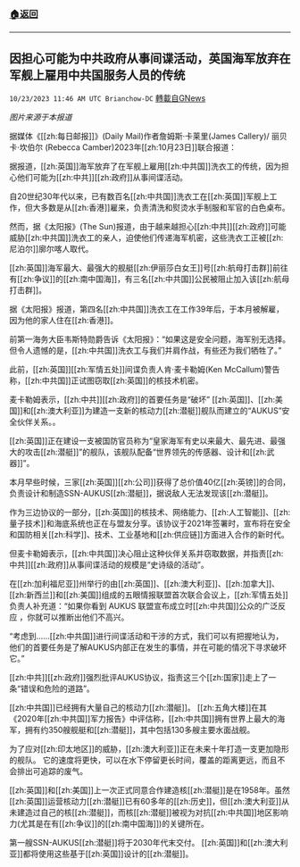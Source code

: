 ###  [:house:返回](README.md)
---


## 因担心可能为中共政府从事间谍活动，英国海军放弃在军舰上雇用中共国服务人员的传统
`10/23/2023 11:46 AM UTC Brianchow-DC` [轉載自GNews](https://gnews.org/articles/1869795)

*图片来源于本报道*

据媒体《[[zh:每日邮报]]》(Daily Mail)作者詹姆斯·卡莱里(James Callery)/ 丽贝卡·坎伯尔 (Rebecca Camber)2023年[[zh:10月23日]]联合报道：

据报道，[[zh:英国]]海军放弃了在军舰上雇用[[zh:中共国]]洗衣工的传统，因为担心他们可能为[[zh:中共]][[zh:政府]]从事间谍活动。

自20世纪30年代以来，已有数百名[[zh:中共国]]洗衣工在[[zh:英国]]军舰上工作，但大多数是从[[zh:香港]]雇来，负责清洗和熨烫水手制服和军官的白色桌布。

然而，据《太阳报》(The Sun)报道，由于越来越担心[[zh:中共]][[zh:政府]]可能威胁[[zh:中共国]]洗衣工的亲人，迫使他们传递海军机密，这些洗衣工正被[[zh:尼泊尔]]廓尔喀人取代。

[[zh:英国]]海军最大、最强大的舰艇[[zh:伊丽莎白女王]]号[[zh:航母打击群]]前往有[[zh:争议]]的[[zh:南中国海]]，有三名[[zh:中共国]]公民被阻止加入该[[zh:航母打击群]]。

据《太阳报》报道，第四名[[zh:中共国]]洗衣工在工作39年后，于本月被解雇，因为他的家人住在[[zh:香港]]。

前第一海务大臣韦斯特勋爵告诉《太阳报》：“如果这是安全问题，海军别无选择。但令人遗憾的是，[[zh:中共国]]洗衣工与我们并肩作战，有些还为我们牺牲了。”

此前，[[zh:英国]][[zh:军情五处]]间谍负责人肯·麦卡勒姆(Ken McCallum)警告称，[[zh:中共国]]正试图窃取[[zh:英国]]的核技术机密。

麦卡勒姆表示，[[zh:中共]][[zh:政府]]的首要任务是“破坏” [[zh:英国]]、[[zh:美国]]和[[zh:澳大利亚]]为建造一支新的核动力[[zh:潜艇]]舰队而建立的“AUKUS”安全伙伴关系。。

[[zh:英国]]正在建设一支被国防官员称为“皇家海军有史以来最大、最先进、最强大的攻击[[zh:潜艇]]”的舰队，该舰队配备“世界领先的传感器、设计和[[zh:武器]]”。

本月早些时候，三家[[zh:英国]][[zh:公司]]获得了总价值40亿[[zh:英镑]]的合同，负责设计和制造SSN-AUKUS[[zh:潜艇]]，据说敌人无法发现该[[zh:潜艇]]。

作为三边协议的一部分，[[zh:英国]]的核技术、网络能力、[[zh:人工智能]]、[[zh:量子技术]]和海底系统也正在与盟友分享。该协议于2021年签署时，宣布将在安全和国防相关[[zh:科学]]、技术、工业基地和[[zh:供应链]]方面进入合作的新时代。

但麦卡勒姆表示，[[zh:中共国]]决心阻止这种伙伴关系并窃取数据，并指责[[zh:中共]][[zh:政府]]从事间谍活动的规模是“史诗级的活动”。

在[[zh:加利福尼亚]]州举行的由[[zh:英国]]、[[zh:澳大利亚]]、[[zh:加拿大]]、[[zh:新西兰]]和[[zh:美国]]组成的五眼情报联盟首次联合会议上，[[zh:军情五处]]负责人补充道：“如果你看到 AUKUS 联盟宣布成立时[[zh:中共国]]公众的广泛反应 ，你就可以推断出他们不高兴。

“考虑到......[[zh:中共国]]进行间谍活动和干涉的方式，我们可以有把握地认为，他们的首要任务是了解AUKUS内部正在发生的事情，并在可能的情况下寻求破坏它。”

[[zh:中共]][[zh:政府]]强烈批评AUKUS协议，指责这三个[[zh:国家]]走上了一条“错误和危险的道路”。

[[zh:中共国]]已经拥有大量自己的核动力[[zh:潜艇]]。 [[zh:五角大楼]]在其《2020年[[zh:中共国]]军力报告》中评估称，[[zh:中共国]]拥有世界上最大的海军，拥有约350艘舰艇和[[zh:潜艇]]，其中包括130多艘主要水面战舰。

为了应对[[zh:印太地区]]的威胁，[[zh:澳大利亚]]正在未来十年打造一支更加隐形的舰队。 它的速度将更快，可以在水下停留更长时间，覆盖的距离更远，而且不会排出可追踪的废气。

[[zh:英国]]和[[zh:美国]]上一次正式同意合作建造核[[zh:潜艇]]是在1958年。虽然[[zh:英国]]运营核动力[[zh:潜艇]]已有60多年的[[zh:历史]]，但[[zh:澳大利亚]]从未建造过自己的核[[zh:潜艇]]，而核[[zh:潜艇]]被视为对抗[[zh:中共国]]地区影响力(尤其是在有[[zh:争议]]的[[zh:南中国海]])的关键所在。

第一艘SSN-AUKUS[[zh:潜艇]]将于2030年代末交付。 [[zh:英国]]和[[zh:澳大利亚]]都将使用这些基于[[zh:英国]]设计的[[zh:潜艇]]。
